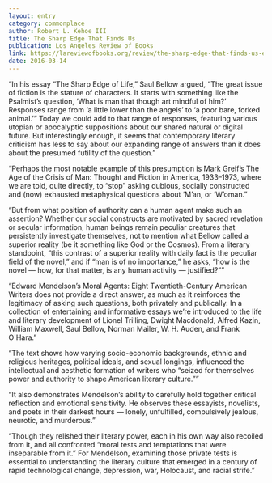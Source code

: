 ```yaml
---
layout: entry
category: commonplace
author: Robert L. Kehoe III
title: The Sharp Edge That Finds Us
publication: Los Angeles Review of Books
link: https://lareviewofbooks.org/review/the-sharp-edge-that-finds-us-edward-mendelsons-moral-agents-and-the-question-what-is-man/
date: 2016-03-14
---
```


“In his essay “The Sharp Edge of Life,” Saul Bellow argued, “The great issue of fiction is the stature of characters. It starts with something like the Psalmist’s question, ‘What is man that though art mindful of him?’ Responses range from ‘a little lower than the angels’ to ‘a poor bare, forked animal.’” Today we could add to that range of responses, featuring various utopian or apocalyptic suppositions about our shared natural or digital future. But interestingly enough, it seems that contemporary literary criticism has less to say about our expanding range of answers than it does about the presumed futility of the question.”

“Perhaps the most notable example of this presumption is Mark Greif’s The Age of the Crisis of Man: Thought and Fiction in America, 1933­–1973, where we are told, quite directly, to “stop” asking dubious, socially constructed and (now) exhausted metaphysical questions about ‘M’an, or ‘W’oman.”

“But from what position of authority can a human agent make such an assertion? Whether our social constructs are motivated by sacred revelation or secular information, human beings remain peculiar creatures that persistently investigate themselves, not to mention what Bellow called a superior reality (be it something like God or the Cosmos). From a literary standpoint, “this contrast of a superior reality with daily fact is the peculiar field of the novel,” and if “man is of no importance,” he asks, “how is the novel — how, for that matter, is any human activity — justified?””

“Edward Mendelson’s Moral Agents: Eight Twentieth-Century American Writers does not provide a direct answer, as much as it reinforces the legitimacy of asking such questions, both privately and publically. In a collection of entertaining and informative essays we’re introduced to the life and literary development of Lionel Trilling, Dwight Macdonald, Alfred Kazin, William Maxwell, Saul Bellow, Norman Mailer, W. H. Auden, and Frank O'Hara.”

“The text shows how varying socio-economic backgrounds, ethnic and religious heritages, political ideals, and sexual longings, influenced the intellectual and aesthetic formation of writers who “seized for themselves power and authority to shape American literary culture.””

“It also demonstrates Mendelson’s ability to carefully hold together critical reflection and emotional sensitivity. He observes these essayists, novelists, and poets in their darkest hours — lonely, unfulfilled, compulsively jealous, neurotic, and murderous.”

“Though they relished their literary power, each in his own way also recoiled from it, and all confronted “moral tests and temptations that were inseparable from it.” For Mendelson, examining those private tests is essential to understanding the literary culture that emerged in a century of rapid technological change, depression, war, Holocaust, and racial strife.”
